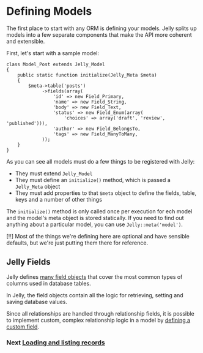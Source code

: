 # Defining Models

The first place to start with any ORM is defining your models. Jelly splits up
models into a few separate components that make the API more coherent and
extensible.

First, let's start with a sample model:

    class Model_Post extends Jelly_Model
    {
        public static function initialize(Jelly_Meta $meta)
        {
            $meta->table('posts')
                 ->fields(array(
                     'id' => new Field_Primary,
                     'name' => new Field_String,
                     'body' => new Field_Text,
                     'status' => new Field_Enum(array(
                         'choices' => array('draft', 'review', 'published'))),
                     'author' => new Field_BelongsTo,
                     'tags' => new Field_ManyToMany,
                 ));
        }
    }
    
As you can see all models must do a few things to be registered with Jelly:

 * They must extend `Jelly_Model`
 * They must define an `initialize()` method, which is passed a `Jelly_Meta` object
 * They must add properties to that `$meta` object to define the fields, table, keys and a number of other things

The `initialize()` method is only called once per execution for ech model and the model's meta object is stored
statically. If you need to find out anything about a particular model, you can use `Jelly::meta('model')`.

[!!] Most of the things we're defining here are optional and have sensible defaults, but we're just putting them there for reference.

## Jelly Fields

Jelly defines [many field objects](jelly.field-types) that cover the most common types of columns used in database tables.

In Jelly, the field objects contain all the logic for retrieving, setting and saving database values.

Since all relationships are handled through relationship fields, it is possible to implement custom, complex relationship
logic in a model by [defining a custom field](jelly.extending-field).

### Next [Loading and listing records](jelly.loading-and-listing)
